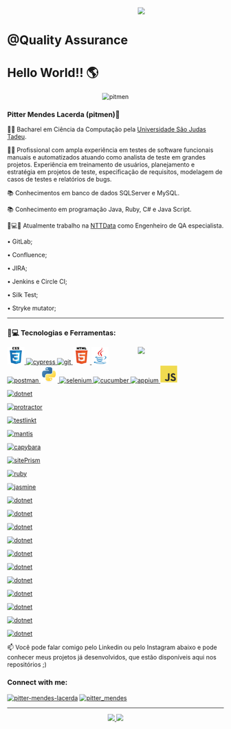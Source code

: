 <img align="right" width="200px" style="margin-top:-20px" src="https://user-images.githubusercontent.com/22378340/173125478-e6206125-8037-40fb-a85b-12819d1c2b0a.jpeg">
<h1>  @Quality Assurance </h1>
<h1>  Hello World!! 🌎 </h1>

<p align="center"> <img src="https://komarev.com/ghpvc/?username=pitmen&label=Profile%20views&color=0e75b6&style=flat" alt="pitmen" /> </p>


### Pitter Mendes Lacerda (pitmen)👋

👨‍🎓 Bacharel em Ciência da Computação pela [Universidade São Judas Tadeu](https://www.usjt.br/).

🧑‍💻 Profissional com ampla experiência em testes de software funcionais manuais e automatizados atuando como analista de teste em grandes projetos. 
Experiência em treinamento de usuários, planejamento e estratégia em projetos de teste, especificação de requisitos, modelagem de casos de testes e relatórios de bugs. 

📚 Conhecimentos em banco de dados SQLServer e MySQL. 

📚 Conhecimento em programação Java, Ruby, C# e Java Script. 

🧑💻🚀 Atualmente trabalho na [NTTData](https://www.nttdata.com/global/en/) como Engenheiro de QA especialista.



 

 

 
 

 
 • GitLab;
 
 • Confluence;
 
 • JIRA;
 
 • Jenkins e Circle CI;
 
 • Silk Test;
 
 • Stryke mutator;
 
 
******

### 🚀💻 Tecnologias e Ferramentas:

<img width="200px" align="right" src="https://user-images.githubusercontent.com/22378340/173125481-162d529e-f0a7-46ac-a562-21be2ca077aa.jpeg">

<p align="left"> 
 <a href="https://www.w3schools.com/css/" target="_blank" rel="noreferrer"> <img src="https://raw.githubusercontent.com/devicons/devicon/master/icons/css3/css3-original-wordmark.svg" alt="css3" width="40" height="40"/> </a> 
 <a href="https://www.cypress.io" target="_blank" rel="noreferrer"> <img src="https://raw.githubusercontent.com/simple-icons/simple-icons/6e46ec1fc23b60c8fd0d2f2ff46db82e16dbd75f/icons/cypress.svg" alt="cypress" width="40" height="40"/> </a> <a href="https://git-scm.com/" target="_blank" rel="noreferrer"> <img src="https://www.vectorlogo.zone/logos/git-scm/git-scm-icon.svg" alt="git" width="40" height="40"/> </a> 
 <a href="https://www.w3.org/html/" target="_blank" rel="noreferrer"> <img src="https://raw.githubusercontent.com/devicons/devicon/master/icons/html5/html5-original-wordmark.svg" alt="html5" width="40" height="40"/> </a> <a href="https://www.java.com" target="_blank" rel="noreferrer"> <img src="https://raw.githubusercontent.com/devicons/devicon/master/icons/java/java-original.svg" alt="java" width="40" height="40"/> </a> 
 <a href="https://postman.com" target="_blank" rel="noreferrer"> <img src="https://www.vectorlogo.zone/logos/getpostman/getpostman-icon.svg" alt="postman" width="40" height="40"/> </a> <a href="https://www.python.org" target="_blank" rel="noreferrer"> <img src="https://raw.githubusercontent.com/devicons/devicon/master/icons/python/python-original.svg" alt="python" width="40" height="40"/> </a> 
 <a href="https://www.selenium.dev" target="_blank" rel="noreferrer"> <img src="https://raw.githubusercontent.com/detain/svg-logos/780f25886640cef088af994181646db2f6b1a3f8/svg/selenium-logo.svg" alt="selenium" width="40" height="40"/> </a> 
 <a href="https://cucumber.io" target="_blank" rel="noreferrer"> <img src="https://cdn.jsdelivr.net/gh/devicons/devicon/icons/cucumber/cucumber-plain.svg" alt="cucumber" width="40" height="40"/> </a> <a href="http://appium.io" target="_blank" rel="noreferrer"> <img src="https://raw.githubusercontent.com/openjs-foundation/artwork/ac43961d1157f973c54f210cf5e0c9c45e3d3f10/projects/appium/appium-logo-stacked-grayscale.svg" alt="appium" width="40" height="40"/> </a> 
 <a href="https://developer.mozilla.org/en-US/docs/Web/JavaScript" target="_blank" rel="noreferrer"> <img src="https://raw.githubusercontent.com/devicons/devicon/master/icons/javascript/javascript-original.svg" alt="javascript" width="40" height="40"/> </a> 

 <a href="https://dotnet.microsoft.com/en-us/download" target="_blank" rel="noreferrer"> <img src="" alt="dotnet" width="40" height="40"/> </a>
 
 <a href="https://www.protractortest.org/#/" target="_blank" rel="noreferrer"> <img src="" alt="protractor" width="40" height="40"/> </a>
 
 <a href="https://testlink.org/" target="_blank" rel="noreferrer"> <img src="" alt="testlinkt" width="40" height="40"/> </a>
 
 <a href="https://www.mantisbt.org/" target="_blank" rel="noreferrer"> <img src="" alt="mantis" width="40" height="40"/> </a>
 
 <a href="https://github.com/teamcapybara/capybara" target="_blank" rel="noreferrer"> <img src="" alt="capybara" width="40" height="40"/> </a>
 
 <a href="https://www.rubydoc.info/gems/site_prism/SitePrism/Page" target="_blank" rel="noreferrer"> <img src="" alt="sitePrism" width="40" height="40"/> </a>
 
 <a href="https://www.ruby-lang.org/pt/documentation/" target="_blank" rel="noreferrer"> <img src="https://www.ruby-lang.org/images/header-ruby-logo.png" alt="ruby" width="40" height="40"/> </a>
 
 <a href="https://jasmine.github.io/" target="_blank" rel="noreferrer"> <img src="https://jasmine.github.io/images/jasmine-white-horizontal.svg" alt="jasmine" width="40" height="40"/> </a>
 
  <a href="" target="_blank" rel="noreferrer"> <img src="" alt="dotnet" width="40" height="40"/> </a>
 
  <a href="" target="_blank" rel="noreferrer"> <img src="" alt="dotnet" width="40" height="40"/> </a>
 
  <a href="" target="_blank" rel="noreferrer"> <img src="" alt="dotnet" width="40" height="40"/> </a>
 
  <a href="" target="_blank" rel="noreferrer"> <img src="" alt="dotnet" width="40" height="40"/> </a>
 
  <a href="" target="_blank" rel="noreferrer"> <img src="" alt="dotnet" width="40" height="40"/> </a>
 
  <a href="" target="_blank" rel="noreferrer"> <img src="" alt="dotnet" width="40" height="40"/> </a>
 
  <a href="" target="_blank" rel="noreferrer"> <img src="" alt="dotnet" width="40" height="40"/> </a>
 
  <a href="" target="_blank" rel="noreferrer"> <img src="" alt="dotnet" width="40" height="40"/> </a>
 
  <a href="" target="_blank" rel="noreferrer"> <img src="" alt="dotnet" width="40" height="40"/> </a>
 
  <a href="" target="_blank" rel="noreferrer"> <img src="" alt="dotnet" width="40" height="40"/> </a>
 
  <a href="" target="_blank" rel="noreferrer"> <img src="" alt="dotnet" width="40" height="40"/> </a>
 
</p>


📫 Você pode falar comigo pelo Linkedin ou pelo Instagram abaixo e pode conhecer meus projetos já desenvolvidos, que estão disponíveis aqui nos repositórios ;)


<h3 align="left">Connect with me:</h3>
<p align="left">
<a href="https://www.linkedin.com/in/pitter-mendes-lacerda" target="blank"><img align="center" src="https://raw.githubusercontent.com/rahuldkjain/github-profile-readme-generator/master/src/images/icons/Social/linked-in-alt.svg" alt="pitter-mendes-lacerda" height="30" width="40" /></a>
<a href="https://www.instagram.com/pitter_mendes" target="blank"><img align="center" src="https://raw.githubusercontent.com/rahuldkjain/github-profile-readme-generator/master/src/images/icons/Social/instagram.svg" alt="pitter_mendes" height="30" width="40" /></a>
</p>

******

<div align="center">
  <a href="https://github.com/mrk-qa">
  <img height="160px" display="flex" src="https://github-readme-stats-eight-theta.vercel.app/api?username=pitmen&show_icons=true&theme=algolia&include_all_commits=true&count_private=true"/>
  <img height="160px" display="flex" src="https://github-readme-stats-eight-theta.vercel.app/api/top-langs/?username=pitmen&layout=compact&langs_count=8&theme=algolia"/>
</div>
